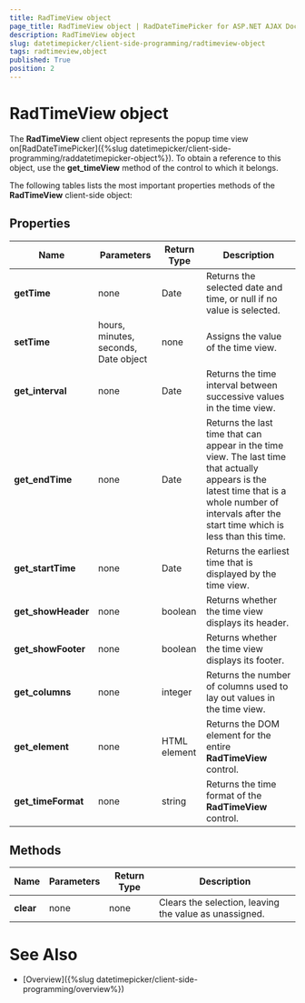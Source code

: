 ```yaml
---
title: RadTimeView object
page_title: RadTimeView object | RadDateTimePicker for ASP.NET AJAX Documentation
description: RadTimeView object
slug: datetimepicker/client-side-programming/radtimeview-object
tags: radtimeview,object
published: True
position: 2
---
```


# RadTimeView object



The **RadTimeView** client object represents the popup time view on[RadDateTimePicker]({%slug datetimepicker/client-side-programming/raddatetimepicker-object%}). To obtain a reference to this object, use the **get_timeView** method of the control to which it belongs.

The following tables lists the most important properties methods of the **RadTimeView** client-side object:

## Properties


| Name | Parameters | Return Type | Description |
| ------ | ------ | ------ | ------ |
| **getTime** |none|Date|Returns the selected date and time, or null if no value is selected.|
| **setTime** |hours, minutes, seconds, Date object|none|Assigns the value of the time view.|
| **get_interval** |none|Date|Returns the time interval between successive values in the time view.|
| **get_endTime** |none|Date|Returns the last time that can appear in the time view. The last time that actually appears is the latest time that is a whole number of intervals after the start time which is less than this time.|
| **get_startTime** |none|Date|Returns the earliest time that is displayed by the time view.|
| **get_showHeader** |none|boolean|Returns whether the time view displays its header.|
| **get_showFooter** |none|boolean|Returns whether the time view displays its footer.|
| **get_columns** |none|integer|Returns the number of columns used to lay out values in the time view.|
| **get_element** |none|HTML element|Returns the DOM element for the entire **RadTimeView** control.|
| **get_timeFormat** |none|string|Returns the time format of the **RadTimeView** control.|

## Methods


| Name | Parameters | Return Type | Description |
| ------ | ------ | ------ | ------ |
| **clear** |none|none|Clears the selection, leaving the value as unassigned.|

# See Also

 * [Overview]({%slug datetimepicker/client-side-programming/overview%})
